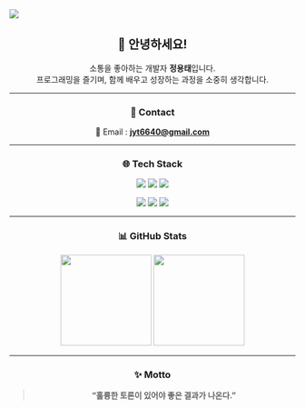 <img src="https://capsule-render.vercel.app/api?type=waving&color=gradient&height=220&section=header&text=👋%20Welcome!%20I'm%20정용태&fontSize=32&fontColor=ffffff" />

<div align="center">

## 🙌 안녕하세요!  
소통을 좋아하는 개발자 **정용태**입니다.  
프로그래밍을 즐기며, 함께 배우고 성장하는 과정을 소중히 생각합니다.  

---

### 📧 Contact
📩 Email : **jyt6640@gmail.com**

---

### 🌐 Tech Stack
<p>
  <img src="https://img.shields.io/badge/html5-E34F26?style=for-the-badge&logo=html5&logoColor=white"/>  
  <img src="https://img.shields.io/badge/css3-1572B6?style=for-the-badge&logo=css3&logoColor=white"/>  
  <img src="https://img.shields.io/badge/javascript-F7DF1E?style=for-the-badge&logo=javascript&logoColor=black"/>  
</p>
<p>
  <img src="https://img.shields.io/badge/node.js-339933?style=for-the-badge&logo=node.js&logoColor=white"/>  
  <img src="https://img.shields.io/badge/python-3776AB?style=for-the-badge&logo=python&logoColor=white"/>  
  <img src="https://img.shields.io/badge/mysql-4479A1?style=for-the-badge&logo=mysql&logoColor=white"/>  
</p>

---

<div align="center">

### 📊 GitHub Stats
<img src="https://github-readme-stats.vercel.app/api?username=jyt6640&show_icons=true&theme=tokyonight" height="160px"/>
<img src="https://github-readme-stats.vercel.app/api/top-langs/?username=jyt6640&layout=compact&theme=tokyonight" height="160px"/>

</div>


---

### ✨ Motto
> **“훌륭한 토론이 있어야 좋은 결과가 나온다.”**

</div>
